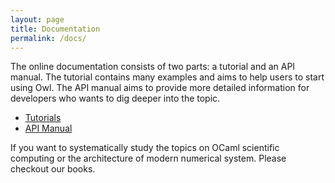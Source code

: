 ```yaml
---
layout: page
title: Documentation
permalink: /docs/
---
```


The online documentation consists of two parts: a tutorial and an API manual. 
The tutorial contains many examples and aims to help users to start using Owl.
The API manual aims to provide more detailed information for developers who
wants to dig deeper into the topic.

- [Tutorials](https://ocaml.xyz/tutorial)
- [API Manual](https://ocaml.xyz/owl)

If you want to systematically study the topics on OCaml scientific computing
or the architecture of modern numerical system. Please checkout our books.